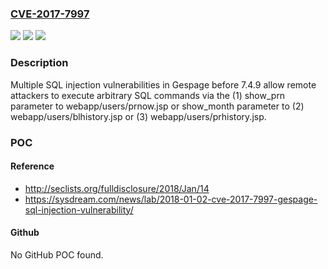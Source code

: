 ### [CVE-2017-7997](https://cve.mitre.org/cgi-bin/cvename.cgi?name=CVE-2017-7997)
![](https://img.shields.io/static/v1?label=Product&message=n%2Fa&color=blue)
![](https://img.shields.io/static/v1?label=Version&message=n%2Fa&color=blue)
![](https://img.shields.io/static/v1?label=Vulnerability&message=n%2Fa&color=brighgreen)

### Description

Multiple SQL injection vulnerabilities in Gespage before 7.4.9 allow remote attackers to execute arbitrary SQL commands via the (1) show_prn parameter to webapp/users/prnow.jsp or show_month parameter to (2) webapp/users/blhistory.jsp or (3) webapp/users/prhistory.jsp.

### POC

#### Reference
- http://seclists.org/fulldisclosure/2018/Jan/14
- https://sysdream.com/news/lab/2018-01-02-cve-2017-7997-gespage-sql-injection-vulnerability/

#### Github
No GitHub POC found.

